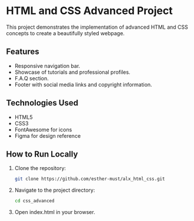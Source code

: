 # HTML and CSS Advanced Project

This project demonstrates the implementation of advanced HTML and CSS concepts to create a beautifully styled webpage.

## Features
- Responsive navigation bar.
- Showcase of tutorials and professional profiles.
- F.A.Q section.
- Footer with social media links and copyright information.

## Technologies Used
- HTML5
- CSS3
- FontAwesome for icons
- Figma for design reference

## How to Run Locally
1. Clone the repository:
    ```bash
    git clone https://github.com/esther-must/alx_html_css.git
2. Navigate to the project directory:
    ```bash
    cd css_advanced
3. Open index.html in your browser.